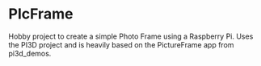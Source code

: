 # PIcFrame
Hobby project to create a simple Photo Frame using a Raspberry Pi. Uses the PI3D project and is heavily based on the PictureFrame app from pi3d_demos.
